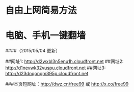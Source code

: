 # 自由上网简易方法 
# 电脑、手机一键翻墙
####（2015/05/04 更新）

##网址1: http://d2wxbl3n5enu1h.cloudfront.net
##网址2: http://d1nevwk32vuspu.cloudfront.net
##网址3: http://d23dnqongm395p.cloudfront.net

###本页短网址：http://dwz.cn/free99 或 http://x.co/free99
